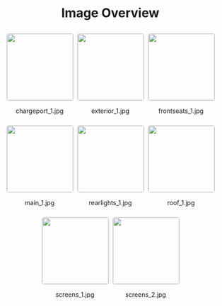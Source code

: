 <style>
    .image-gallery {
        display: flex;
        flex-wrap: wrap;
        gap: 10px;
        justify-content: center;
        padding: 10px;
    }
    .image-gallery img {
        width: 150px;
        height: auto;
        border: 1px solid #ddd;
        border-radius: 5px;
    }
    .image-gallery div {
        flex: 1 1 calc(33.333% - 20px); /* Three images per row on large screens */
        max-width: 150px;
        text-align: center;
    }
    @media (max-width: 768px) {
        .image-gallery div {
            flex: 1 1 calc(50% - 20px); /* Two images per row on medium screens */
        }
    }
    @media (max-width: 480px) {
        .image-gallery div {
            flex: 1 1 100%; /* One image per row on small screens */
        }
    }
</style>
<h1 style ="text-align: center;"> Image Overview </h1> <div class="image-gallery">
<div>
<img src="https://media.evkx.net/multimedia/models/omoda/e5/e5/chargeport_1_st.jpg">
<p>chargeport_1.jpg</p>
</div>
<div>
<img src="https://media.evkx.net/multimedia/models/omoda/e5/e5/exterior_1_st.jpg">
<p>exterior_1.jpg</p>
</div>
<div>
<img src="https://media.evkx.net/multimedia/models/omoda/e5/e5/frontseats_1_st.jpg">
<p>frontseats_1.jpg</p>
</div>
<div>
<img src="https://media.evkx.net/multimedia/models/omoda/e5/e5/main_1_st.jpg">
<p>main_1.jpg</p>
</div>
<div>
<img src="https://media.evkx.net/multimedia/models/omoda/e5/e5/rearlights_1_st.jpg">
<p>rearlights_1.jpg</p>
</div>
<div>
<img src="https://media.evkx.net/multimedia/models/omoda/e5/e5/roof_1_st.jpg">
<p>roof_1.jpg</p>
</div>
<div>
<img src="https://media.evkx.net/multimedia/models/omoda/e5/e5/screens_1_st.jpg">
<p>screens_1.jpg</p>
</div>
<div>
<img src="https://media.evkx.net/multimedia/models/omoda/e5/e5/screens_2_st.jpg">
<p>screens_2.jpg</p>
</div>
</div>
